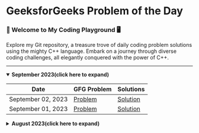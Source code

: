 # GeeksforGeeks Problem of the Day
### 🚀 Welcome to My Coding Playground 🖥️
Explore my Git repository, a treasure trove of daily coding problem solutions using the mighty C++ language. Embark on a journey through diverse coding challenges, all elegantly conquered with the power of C++.

---
<details open>
<summary><strong>September 2023(click here to expand)</strong></summary>

| Date               | GFG Problem                                                                                          | Solutions                                     |
| ------------------ | ---------------------------------------------------------------------------------------------------- | --------------------------------------------- |
| September 02, 2023 | [Problem](https://practice.geeksforgeeks.org/problems/leaf-under-budget/1)                           | [Solution](./september-2023/02-september.cpp) |
| September 01, 2023 | [Problem](https://practice.geeksforgeeks.org/problems/leftmost-and-rightmost-nodes-of-binary-tree/1) | [Solution](./september-2023/01-september.cpp) |

</details>
<details>
<summary><strong>August 2023(click here to expand)</strong></summary>

| Date            | GFG Problem                                                                                               | Solutions                                   |
| --------------- | --------------------------------------------------------------------------------------------------------- | ------------------------------------------- |
| August 31, 2023 | [Problem](https://practice.geeksforgeeks.org/problems/avl-tree-deletion/1)                                | [Solution](./august-2023/31-august.cpp)     |
| August 30, 2023 | [Problem](https://practice.geeksforgeeks.org/problems/delete-a-node-in-single-linked-list/1)              | [Solution](./august-2023/30-august.cpp)     |
| August 29, 2023 | [Problem](https://practice.geeksforgeeks.org/problems/delete-nodes-having-greater-value-on-right/1)       | [Solution](./august-2023/29-august.cpp)     |
| August 28, 2023 | [Problem](https://practice.geeksforgeeks.org/problems/remove-duplicate-element-from-sorted-linked-list/1) | [Solution](./august-2023/28-august.cpp)     |
| August 27, 2023 | [Problem](https://practice.geeksforgeeks.org/problems/reverse-a-string/1)                                 | [Solution](./august-2023/27-august.cpp)     |
| August 25, 2023 | [Problem](https://practice.geeksforgeeks.org/problems/palindrome-string0817/1)                            | [Solution](./august-2023/25-august.cpp)     |
| August 24, 2023 | [Problem](https://practice.geeksforgeeks.org/problems/multiply-two-strings/1)                             | [Solution](./august-2023/24-august.cpp)     |
| August 23, 2023 | [Problem](https://practice.geeksforgeeks.org/problems/find-the-string-in-grid0111/1)                      | [Solution](./august-2023/23-august.cpp)     |
| August 22, 2023 | [Problem](https://practice.geeksforgeeks.org/problems/make-matrix-beautiful-1587115620/1)                 | [Solution](./august-2023/22-august.cpp)     |
| August 21, 2023 | [Problem](https://practice.geeksforgeeks.org/problems/surround-the-1s2505/1)                              | [Solution](./august-2023/21-august.cpp)     |
| August 20, 2023 | [Problem](https://practice.geeksforgeeks.org/problems/number-of-occurrence2259/1)                         | [Solution 1](./august-2023/20-august_1.cpp) |
|                 |                                                                                                           | [Solution 2](./august-2023/20-august_2.cpp) |
| August 19, 2023 | [Problem](https://practice.geeksforgeeks.org/problems/subarray-with-given-sum-1587115621/1)               | [Solution](./august-2023/19-august_2.cpp)   |
| August 18, 2023 | [Problem](https://practice.geeksforgeeks.org/problems/leaders-in-an-array-1587115620/1)                   | [Solution](./august-2023/18-august.cpp)     |
| August 17, 2023 | [Problem](https://practice.geeksforgeeks.org/problems/next-smallest-palindrome4740/1)                     | [Solution](./august-2023/17-august.cpp)     |
| August 16, 2023 | [Problem](https://practice.geeksforgeeks.org/problems/nth-catalan-number0817/1)                           | [Solution](./august-2023/16-august.cpp)     |
| August 15, 2023 | [Problem](https://practice.geeksforgeeks.org/problems/flip-bits0240/1)                                    | [Solution](./august-2023/15-august.cpp)     |
| August 14, 2023 | [Problem](https://practice.geeksforgeeks.org/problems/finding-the-numbers0215/1)                          | [Solution](./august-2023/14-august.cpp)     |
| August 13, 2023 | [Problem](https://practice.geeksforgeeks.org/problems/nth-fibonacci-number1335/1)                         | [Solution 1](./august-2023/13-august_1.cpp) |
|                 |                                                                                                           | [Solution 2](./august-2023/13-august_2.cpp) |
| August 12, 2023 | [Problem](https://practice.geeksforgeeks.org/problems/longest-increasing-subsequence-1587115620/1)        | [Solution](./august-2023/12-august.cpp)     |
| August 11, 2023 | [Problem](https://practice.geeksforgeeks.org/problems/coin-change2448/1)                                  | [Solution](./august-2023/11-august.cpp)     |
| August 10, 2023 | [Problem](https://practice.geeksforgeeks.org/problems/longest-common-subsequence-1587115620/1)            | [Solution](./august-2023/10-august.cpp)     |
| August 06, 2023 | [Problem](https://practice.geeksforgeeks.org/problems/permutations-of-a-given-string-1587115620/1)        | [Solution 1](./august-2023/06-august_1.cpp) |
|                 |                                                                                                           | [Solution 2](./august-2023/06-august_2.cpp) |
| August 05, 2023 | [Problem](https://practice.geeksforgeeks.org/problems/chocolate-distribution-problem3825/1)               | [Solution](./august-2023/05-august.cpp)     |
| August 04, 2023 | [Problem](https://practice.geeksforgeeks.org/problems/reverse-a-stack/1)                                  | [Solution](./august-2023/04-august.cpp)     |

</details>
